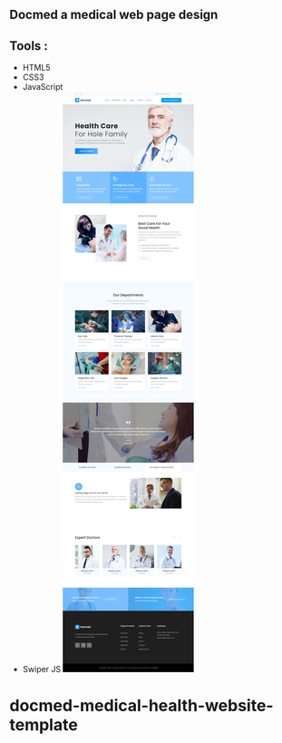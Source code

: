 ## Docmed a medical web page design

## Tools :

- HTML5
- CSS3
- JavaScript
- Swiper JS
  ![docmed](docmed.png)
# docmed-medical-health-website-template
